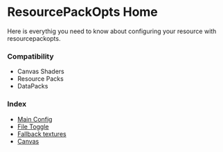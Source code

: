 # ResourcePackOpts Home

Here is everythig you need to know about configuring your resource with resourcepackopts.


### Compatibility

- Canvas Shaders
- Resource Packs
- DataPacks

### Index

- [Main Config](https://github.com/Network-For-Gamers/resourcepackoptsdocs/mainconfig.md)
- [File Toggle](https://github.com/Network-For-Gamers/resourcepackoptsdocs/filetoggle.md)
- [Fallback textures](https://github.com/Network-For-Gamers/resourcepackoptsdocs/fallbacks.md)
- [Canvas](https://github.com/Network-For-Gamers/resourcepackoptsdocs/filetoggle.md)
